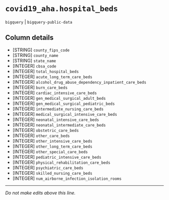 # `covid19_aha.hospital_beds`
`bigquery` | `bigquery-public-data`

## Column details
* [STRING]    `county_fips_code`
* [STRING]    `county_name`
* [STRING]    `state_name`
* [INTEGER]   `cbsa_code`
* [INTEGER]   `total_hospital_beds`
* [INTEGER]   `acute_long_term_care_beds`
* [INTEGER]   `alcohol_drug_abuse_dependency_inpatient_care_beds`
* [INTEGER]   `burn_care_beds`
* [INTEGER]   `cardiac_intensive_care_beds`
* [INTEGER]   `gen_medical_surgical_adult_beds`
* [INTEGER]   `gen_medical_surgical_pediatric_beds`
* [INTEGER]   `intermediate_nursing_care_beds`
* [INTEGER]   `medical_surgical_intensive_care_beds`
* [INTEGER]   `neonatal_intensive_care_beds`
* [INTEGER]   `neonatal_intermediate_care_beds`
* [INTEGER]   `obstetric_care_beds`
* [INTEGER]   `other_care_beds`
* [INTEGER]   `other_intensive_care_beds`
* [INTEGER]   `other_long_term_care_beds`
* [INTEGER]   `other_special_care_beds`
* [INTEGER]   `pediatric_intensive_care_beds`
* [INTEGER]   `physical_rehabilitation_care_beds`
* [INTEGER]   `psychiatric_care_beds`
* [INTEGER]   `skilled_nursing_care_beds`
* [INTEGER]   `num_airborne_infection_isolation_rooms`

-------------------------------------------------------------------------------
*Do not make edits above this line.*
